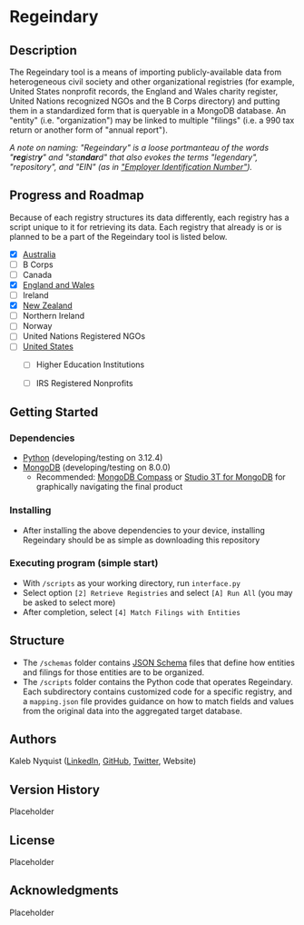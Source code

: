 # Regeindary

## Description

The Regeindary tool is a means of importing publicly-available data from heterogeneous civil society and other organizational registries 
(for example, United States nonprofit records, the England and Wales charity register, United Nations recognized NGOs and
the B Corps directory) and putting them in a standardized form that is queryable in a MongoDB database. An "entity" (i.e. "organization")
may be linked to multiple "filings" (i.e. a 990 tax return or another form of "annual report").

*A note on naming: "Regeindary" is a loose portmanteau of the words "**reg**istr**y**" and "sta**ndar**d" that also evokes the terms 
"legendary", "repository", and "EIN" (as in ["Employer Identification Number"](https://en.wikipedia.org/wiki/Employer_Identification_Number)).*


## Progress and Roadmap

Because of each registry structures its data differently, each registry has a script unique to it for retrieving its data.
Each registry that already is or is planned to be a part of the Regeindary tool is listed below.
- [X] [Australia](scripts/Australia)
- [ ] B Corps
- [ ] Canada
- [X] [England and Wales](scripts/EnglandWales)
- [ ] Ireland
- [X] [New Zealand](scripts/NewZealand)
- [ ] Northern Ireland
- [ ] Norway
- [ ] United Nations Registered NGOs
- [ ] [United States](https://github.com/KalebNyquist/regeindary/tree/master/scripts/UnitedStates)
  - [ ] Higher Education Institutions
  - [ ] IRS Registered Nonprofits


## Getting Started

### Dependencies

* [Python](https://www.python.org) (developing/testing on 3.12.4)
* [MongoDB](https://docs.mongodb.com/manual/installation/) (developing/testing on 8.0.0)
    * Recommended: [MongoDB Compass](https://www.mongodb.com/products/tools/compass)
      or [Studio 3T for MongoDB](https://studio3t.com) for graphically navigating the final product

### Installing

* After installing the above dependencies to your device, installing Regeindary should be as simple as downloading this
  repository

### Executing program (simple start)

* With `/scripts` as your working directory, run `interface.py`
* Select option `[2] Retrieve Registries` and select `[A] Run All` (you may be asked to select more)
* After completion, select `[4] Match Filings with Entities`

## Structure

* The `/schemas` folder contains [JSON Schema](https://json-schema.org) files that define how entities and filings for those entities are to be organized.
* The `/scripts` folder contains the Python code that operates Regeindary. Each subdirectory contains customized code for a specific registry, and a `mapping.json` file provides guidance on how to match fields and values from the original data into the aggregated target database.

## Authors

Kaleb Nyquist ([LinkedIn](https://www.linkedin.com/in/kalebnyquist/), [GitHub](https://github.com/KalebNyquist), [Twitter](https://x.com/KalebNyquist), Website)

## Version History

Placeholder

## License

Placeholder

## Acknowledgments

Placeholder
